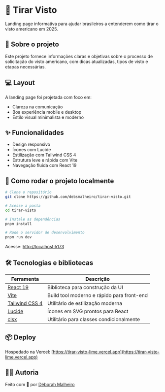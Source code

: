 # 🛂 Tirar Visto

Landing page informativa para ajudar brasileiros a entenderem como tirar o visto americano em 2025.

## 🧾 Sobre o projeto

Este projeto fornece informações claras e objetivas sobre o processo de solicitação do visto americano, com dicas atualizadas, tipos de visto e etapas necessárias.

## 💻 Layout

A landing page foi projetada com foco em:
- Clareza na comunicação
- Boa experiência mobile e desktop
- Estilo visual minimalista e moderno

## ✨ Funcionalidades

- Design responsivo
- Ícones com Lucide
- Estilização com Tailwind CSS 4
- Estrutura leve e rápida com Vite
- Navegação fluida com React 19

## 🚀 Como rodar o projeto localmente

```bash
# Clone o repositório
git clone https://github.com/debsmalheiro/tirar-visto.git

# Acesse a pasta
cd tirar-visto

# Instale as dependências
pnpm install

# Rode o servidor de desenvolvimento
pnpm run dev
```

Acesse: [http://localhost:5173](http://localhost:5173)

## 🛠️ Tecnologias e bibliotecas

| Ferramenta                | Descrição                                      |
|---------------------------|-----------------------------------------------|
| [React 19](https://react.dev/) | Biblioteca para construção da UI           |
| [Vite](https://vitejs.dev/) | Build tool moderno e rápido para front-end    |
| [Tailwind CSS 4](https://tailwindcss.com/) | Utilitário de estilização moderna |
| [Lucide](https://lucide.dev/) | Ícones em SVG prontos para React           |
| [clsx](https://github.com/lukeed/clsx) | Utilitário para classes condicionalmente  |

## 📦 Deploy

Hospedado na Vercel: [https://tirar-visto-lime.vercel.app](https://tirar-visto-lime.vercel.app)

## 🙋‍♀️ Autoria

Feito com 💙 por [Déborah Malheiro](https://www.linkedin.com/in/deborahmalheiro/)
